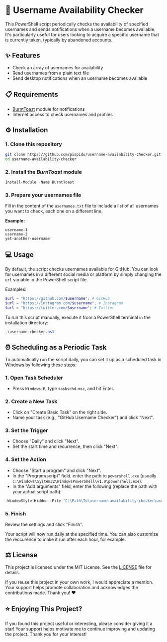 # 👤 Username Availability Checker

This PowerShell script periodically checks the availability of specified usernames and sends notifications when a username becomes available. It's particularly useful for users looking to acquire a specific username that is currently taken, typically by abandoned accounts.

## ✨ Features

- Check an array of usernames for availability
- Read usernames from a plain text file
- Send desktop notifications when an username becomes available

## 📋 Requirements

- [BurntToast](https://github.com/Windos/BurntToast) module for notifications
- Internet access to check usernames and profiles

## ⚙ Installation

### 1. Clone this repository
```bash
git clone https://github.com/pispidu/username-availability-checker.git
cd username-availability-checker
```

### 2. Install the _BurnToast_ module
```powershell
Install-Module -Name BurntToast
```

### 3. Prepare your usernames file

Fill in the content of the `usernames.txt` file to include a list of all usernames you want to check, each one on a different line.

**Example:**
```
username-1
username-2
yet-another-username
```

## 💻 Usage

By default, the script checks usernames available for GitHub. You can look for usernames in a different social media or platform by simply changing the `url` variable in the PowerShell script file.

Examples:
```powershell
$url = "https://github.com/$username"; # GitHub
$url = "https://instagram.com/$username"; # Instagram
$url = "https://twitter.com/$username"; # Twitter
```

To run this script manually, execute it from a PowerShell terminal in the installation directory:

```powershell
.\username-checker.ps1
```

## ⏰ Scheduling as a Periodic Task

To automatically run the script daily, you can set it up as a scheduled task in Windows by following these steps:

### 1. Open Task Scheduler
* Press `Windows-R`, type `taskschd.msc`, and hit Enter.

### 2. Create a New Task
* Click on "Create Basic Task" on the right side.
* Name your task (e.g., "GitHub Username Checker") and click "Next".

### 3. Set the Trigger
* Choose "Daily" and click "Next".
* Set the start time and recurrence, then click "Next".

### 4. Set the Action
* Choose "Start a program" and click "Next".
* In the "Program/script" field, enter the path to `powershell.exe` (usually `C:\Windows\System32\WindowsPowerShell\v1.0\powershell.exe`).
* In the "Add arguments" field, enter the following (replace the path with your actual script path):
```powershell
-WindowStyle Hidden -File "C:\Path\To\username-availability-checker\username-checker.ps1"
```

### 5. Finish
Review the settings and click "Finish".

Your script will now run daily at the specified time. You can also customize the reccurence to make it run after each hour, for example.

## ⚖ License

This project is licensed under the MIT License. See the [LICENSE](./LICENSE) file for details.

If you reuse this project in your own work, I would appreciate a mention. Your support helps promote collaboration and acknowledges the contributions made. Thank you! ♥

## ⭐ Enjoying This Project?

If you found this project useful or interesting, please consider giving it a star! Your support helps motivate me to continue improving and updating the project. Thank you for your interest!
